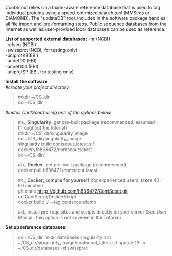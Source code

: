 ContScout relies on a taxon-aware reference database that is used to tag individual proteins using a speed-optimized search tool (MMSeqs or DIAMOND). The "updateDB" tool, included in the software package handles all file import and pre-formatting steps. Public sequence databases from the Internet as well as user-provided local databases can be used as reference. 

**List of supported external databases:**
-nr (NCBI)  
-refseq (NCBI)  
-swissprot (NCBI, for testing only)  
-uniprotKB(EBI)   
-uniref90 (EBI)  
-uniref100 (EBI)  
-uniprotSP (EBI, for testing only)

**Install the software**  
*#create your project directory*  
>mkdir ~/CS_dir  
>cd ~/CS_dir

*#install ContScout using one of the options below*

>#a., **Singularity**, get pre-built package (recommended, assumed throughout the tutorial)  
>mkdir ~/CS_dir/singularity_image  
>cd ~/CS_dir/singularity_image  
>singularity build contscout_latest.sif docker://h836472/contscout:latest  
>cd ~/CS_dir/  
>
>#b., **Docker**, get pre-built package (recommended)    
docker pull h836472/contscout:latest
>  
>#c., **Docker, compile for yourself** (for experienced users, takes 40-60 minutes)    
>git clone https://github.com/h836472/ContScout.git  
>cd ContScout/DockerScript  
>docker build ./ --tag contscout:demo
>  
>#d., install pre-requisites and scripts directly on your server (See User Manual, this option is not covered in the Tutorial)

**Set up reference databases**
>cd ~/CS_dir
>mkdir databases
>singularity run ~/CS_dir/singularity_image/contscout_latest.sif updateDB -u ~/CS_dir/databases -d swissprot
